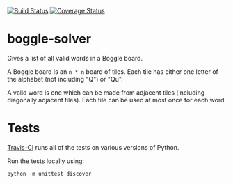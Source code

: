 [![Build Status](https://travis-ci.org/adamtheturtle/boggle-solver.svg?branch=travis-test)](https://travis-ci.org/adamtheturtle/boggle-solver) [![Coverage Status](https://coveralls.io/repos/adamtheturtle/boggle-solver/badge.svg)](https://coveralls.io/r/adamtheturtle/boggle-solver)

# boggle-solver

Gives a list of all valid words in a Boggle board.

A Boggle board is an `n * n` board of tiles. Each tile has either one letter of the alphabet (not including "Q") or "Qu".

A valid word is one which can be made from adjacent tiles (including diagonally adjacent tiles). Each tile can be used at most once for each word.

# Tests

[Travis-CI]((https://travis-ci.org/adamtheturtle/boggle-solver)) runs all of the tests on various versions of Python.

Run the tests locally using:

```
python -m unittest discover
```
